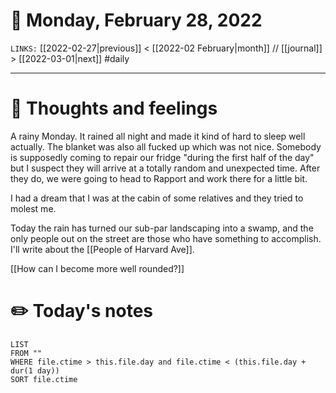 # 📅 Monday, February 28, 2022
`LINKS:` [[2022-02-27|previous]] < [[2022-02 February|month]] // [[journal]] > [[2022-03-01|next]] 
#daily

---
# 💭 Thoughts and feelings
A rainy Monday. It rained all night and made it kind of hard to sleep well actually. The blanket was also all fucked up which was not nice. Somebody is supposedly coming to repair our fridge "during the first half of the day" but I suspect they will arrive at a totally random and unexpected time. After they do, we were going to head to Rapport and work there for a little bit. 

I had a dream that I was at the cabin of some relatives and they tried to molest me. 

Today the rain has turned our sub-par landscaping into a swamp, and the only people out on the street are those who have something to accomplish. I'll write about the [[People of Harvard Ave]]. 

[[How can I become more well rounded?]]

# ✏️ Today's notes
```dataview
LIST 
FROM ""
WHERE file.ctime > this.file.day and file.ctime < (this.file.day + dur(1 day))
SORT file.ctime
```
